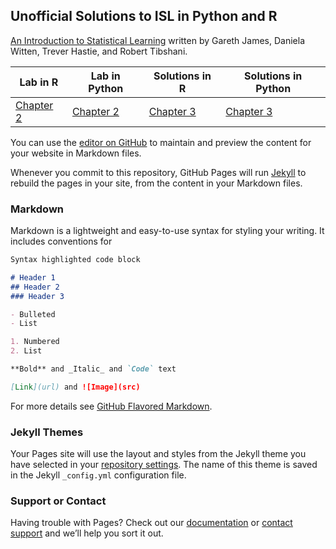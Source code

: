 ## Unofficial Solutions to ISL in Python and R

[An Introduction to Statistical Learning](https://statlearning.com/) written by Gareth James, Daniela Witten, Trever Hastie, and Robert Tibshani. 


| Lab in R | Lab in Python | Solutions in R | Solutions in Python |
| -------- | ------------- | -------------- | ------------------- |
| [Chapter 2](docs/Ch-3-Linear-Regression-Lab-in-R.html) | [Chapter 2](https://github.com/e-usenmez/ISL/Ch-3-Linear-Regression-Lab-in-R.html) | [Chapter 3](docs/Ch-3-Linear-Regression-Exercises-in-R.html) | [Chapter 3](https://github.com/e-usenmez/ISL/Ch-3-Linear-Regression-Lab-in-R.html) |

You can use the [editor on GitHub](https://github.com/e-usenmez/ISL/edit/gh-pages/index.md) to maintain and preview the content for your website in Markdown files.

Whenever you commit to this repository, GitHub Pages will run [Jekyll](https://jekyllrb.com/) to rebuild the pages in your site, from the content in your Markdown files.

### Markdown

Markdown is a lightweight and easy-to-use syntax for styling your writing. It includes conventions for

```markdown
Syntax highlighted code block

# Header 1
## Header 2
### Header 3

- Bulleted
- List

1. Numbered
2. List

**Bold** and _Italic_ and `Code` text

[Link](url) and ![Image](src)
```

For more details see [GitHub Flavored Markdown](https://guides.github.com/features/mastering-markdown/).

### Jekyll Themes

Your Pages site will use the layout and styles from the Jekyll theme you have selected in your [repository settings](https://github.com/e-usenmez/ISL/settings). The name of this theme is saved in the Jekyll `_config.yml` configuration file.

### Support or Contact

Having trouble with Pages? Check out our [documentation](https://docs.github.com/categories/github-pages-basics/) or [contact support](https://support.github.com/contact) and we’ll help you sort it out.
